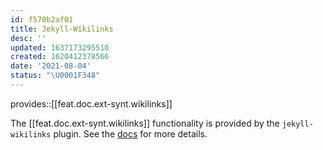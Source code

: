 ```yaml
---
id: f570b2af01
title: Jekyll-Wikilinks
desc: ''
updated: 1637173295510
created: 1620412378566
date: '2021-08-04'
status: "\U0001F348"
---
```


provides::[[feat.doc.ext-synt.wikilinks]]


The [[feat.doc.ext-synt.wikilinks]] functionality is provided by the `jekyll-wikilinks` plugin. See the [docs](https://github.com/manunamz/jekyll-wikilinks) for more details.
